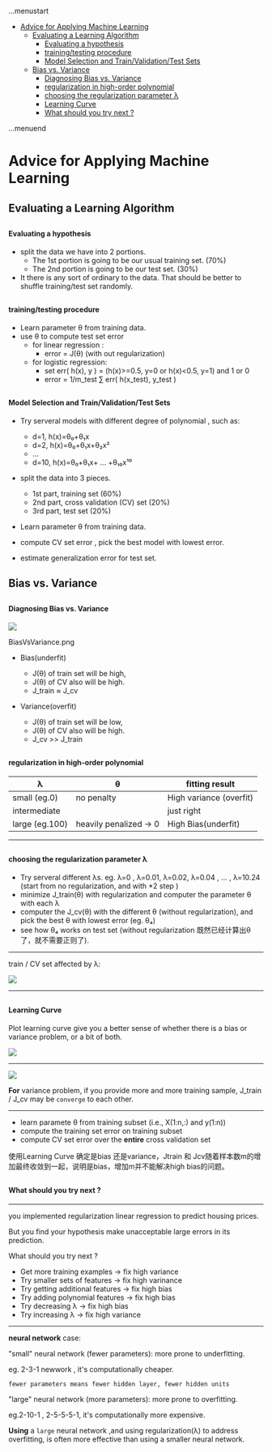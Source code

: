 ...menustart

- [Advice for Applying Machine Learning](#68d3cfbbc89d95b35d0d45b599f6cf74)
    - [Evaluating a Learning Algorithm](#3ec179b6c0e3e96ee6b0629d4c3b92ac)
        - [Evaluating a hypothesis](#b9af6d27e0fe127a70b5f0104eb1aeb2)
        - [training/testing procedure](#8a9c44e950f9cc7463bb7b9ac3d17180)
        - [Model Selection and Train/Validation/Test Sets](#2f0617787b3e1c5f3b6b37a52cbd7ed1)
    - [Bias vs. Variance](#a52f9a77971bc5c163e9040d5142a50a)
        - [Diagnosing Bias vs. Variance](#713d2bd98e92803db5e42aa3e39895e1)
        - [regularization in high-order polynomial](#322ae1bc590fce3811ec460541460d63)
        - [choosing the regularization parameter λ](#6ec33b8ff0734363f1d6bf897c1709cb)
        - [Learning Curve](#1d88cab8749545f0c0c6efe16d64c780)
        - [What should you try next ?](#bea09adf1a4b8e8ccb2a6f3cd2d04e84)

...menuend


<h2 id="68d3cfbbc89d95b35d0d45b599f6cf74"></h2>


# Advice for Applying Machine Learning

<h2 id="3ec179b6c0e3e96ee6b0629d4c3b92ac"></h2>


## Evaluating a Learning Algorithm

<h2 id="b9af6d27e0fe127a70b5f0104eb1aeb2"></h2>


#### Evaluating a hypothesis 

 - split the data we have into 2 portions.
    - The 1st portion is going to be our usual training set. (70%)
    - The 2nd portion is going to be our test set. (30%)
 - It there is any sort of ordinary to the data. That should be better to shuffle training/test set randomly.


<h2 id="8a9c44e950f9cc7463bb7b9ac3d17180"></h2>


#### training/testing procedure

 - Learn parameter θ from training data.
 - use θ to compute test set error 
    - for linear regression : 
        - error = J(θ) (with out regularization)
    - for logistic regression:   
        - set  err( h(x), y ) = (h(x)>=0.5, y=0 or h(x)<0.5, y=1) and 1 or 0
        - error = 1/m_test ∑ err( h(x_test), y_test )


<h2 id="2f0617787b3e1c5f3b6b37a52cbd7ed1"></h2>


#### Model Selection and Train/Validation/Test Sets

 - Try serveral models with different degree of polynomial , such as:
    - d=1, h(x)=θ₀+θ₁x
    - d=2, h(x)=θ₀+θ₁x+θ₂x²
    - ...
    - d=10, h(x)=θ₀+θ₁x+ ... +θ₁₀x¹⁰

 - split the data into 3 pieces.
    - 1st part, training set  (60%)
    - 2nd part, cross validation (CV) set  (20%)
    - 3rd part, test set  (20%)

 - Learn parameter θ from training data.
 - compute CV set error , pick the best model with lowest error.
 - estimate generalization error for test set.
    
    
<h2 id="a52f9a77971bc5c163e9040d5142a50a"></h2>


## Bias vs. Variance

<h2 id="713d2bd98e92803db5e42aa3e39895e1"></h2>


#### Diagnosing Bias vs. Variance

![](../imgs/BiasVsVariance.png)

BiasVsVariance.png

 - Bias(underfit)
    - J(θ) of train set will be high,
    - J(θ) of CV also will be high.
    - J_train ≈ J_cv
    
 - Variance(overfit)
    - J(θ) of train set will be low,
    - J(θ) of CV also will be high.
    - J_cv >> J_train


<h2 id="322ae1bc590fce3811ec460541460d63"></h2>


#### regularization in high-order polynomial

λ    |        θ    |    fitting result
---|---|---
small (eg.0)    | no penalty      |      High variance (overfit)
intermediate     |            |    just right
large (eg.100) | heavily penalized → 0 | High Bias(underfit)


---

<h2 id="6ec33b8ff0734363f1d6bf897c1709cb"></h2>


#### choosing the regularization parameter λ

 - Try serveral different λs. eg. λ=0 , λ=0.01, λ=0.02, λ=0.04  , ... , λ=10.24 (start from no regularization, and with *2 step )
 - minimize J_train(θ) with regularization and computer the parameter θ with each λ
 - computer the J_cv(θ) with the different θ (without regularization), and pick the best θ with lowest error (eg. θ₄)
 - see how θ₄ works on test set (without regularization 既然已经计算出θ了，就不需要正则了).

---

train / CV set affected by λ:

![](../imgs/regularization_BiasVsVariance.png)

---

<h2 id="1d88cab8749545f0c0c6efe16d64c780"></h2>


#### Learning Curve

Plot learning curve give you a better sense of whether there is a bias or variance problem, or a bit of both.

![](../imgs/LearnCurve_high_bias.png)

---

![](../imgs/LearnCurve_high_variance.png)

**For** variance problem, if you provide more and more training sample, J_train / J_cv may be `converge` to each other.

--- 
 - learn paramete θ from training subset (i.e., X(1:n,:) and y(1:n))
 - compute the training set error on training subset
 - compute CV set error over the **entire** cross validation set

使用Learning Curve 确定是bias 还是variance，Jtrain 和 Jcv随着样本数m的增加最终收敛到一起，说明是bias，增加m并不能解决high bias的问题。



<h2 id="bea09adf1a4b8e8ccb2a6f3cd2d04e84"></h2>


#### What should you try next ?

--- 

you implemented regularization linear regression to predict housing prices. 

But you find your hypothesis make unacceptable large errors in its prediction.

What should you try next ?

- Get more training examples  -> fix high variance
- Try smaller sets of features  -> fix high varinance
- Try getting additional features -> fix high bias
- Try adding polynomial features  -> fix high bias
- Try decreasing λ    -> fix high bias
- Try increasing λ    -> fix high variance

---

**neural network** case:

"small" neural network (fewer parameters): more prone to underfitting.

eg. 2-3-1 newwork , it's computationally cheaper.

`fewer parameters means fewer hidden layer, fewer hidden units`

"large" neural network (more parameters): more prone to overfitting.

eg.2-10-1 , 2-5-5-5-1, it's computationally more expensive.

**Using** a `large` neural network ,and using regularization(λ) to address overfitting, is often more effective than using a smaller neural network.


